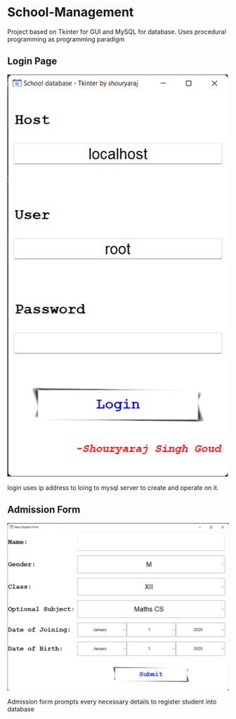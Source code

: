 # School-Management
Project based on Tkinter for GUI and MySQL  for database. Uses procedural programming as programming paradigm

## Login Page
![Login page](Login_Screen.png)

login uses ip address to loing to mysql server to create and operate on it.

## Admission Form
![Admission Form](Admission_Form.png)

Admission form prompts every necessary details to register student into database